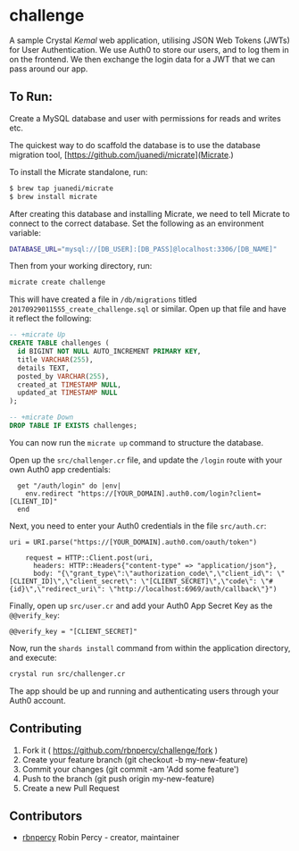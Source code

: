 challenge
=========

A sample Crystal *Kemal* web application, utilising JSON Web Tokens (JWTs) for User Authentication.  We use Auth0 to store our users, and to log them in on the frontend.  We then exchange the login data for a JWT that we can pass around our app.

## To Run:

Create a MySQL database and user with permissions for reads and writes etc.

The quickest way to do scaffold the database is to use the database migration tool, [https://github.com/juanedi/micrate](Micrate.)

To install the Micrate standalone, run:

~~~ bash
$ brew tap juanedi/micrate
$ brew install micrate
~~~

After creating this database and installing Micrate, we need to tell Micrate to connect to the correct database.  Set the following as an environment variable:

~~~ bash
DATABASE_URL="mysql://[DB_USER]:[DB_PASS]@localhost:3306/[DB_NAME]"
~~~

Then from your working directory, run:

~~~ bash
micrate create challenge
~~~

This will have created a file in `/db/migrations` titled `20170929011555_create_challenge.sql` or similar.  Open up that file and have it reflect the following:

~~~ sql
-- +micrate Up
CREATE TABLE challenges (
  id BIGINT NOT NULL AUTO_INCREMENT PRIMARY KEY,
  title VARCHAR(255),
  details TEXT,
  posted_by VARCHAR(255),
  created_at TIMESTAMP NULL,
  updated_at TIMESTAMP NULL
);

-- +micrate Down
DROP TABLE IF EXISTS challenges;
~~~

You can now run the `micrate up` command to structure the database.

Open up the `src/challenger.cr` file, and update the `/login` route with your own Auth0 app credentials:

~~~ crystal
  get "/auth/login" do |env|
    env.redirect "https://[YOUR_DOMAIN].auth0.com/login?client=[CLIENT_ID]"
  end
~~~  

Next, you need to enter your Auth0 credentials in the file `src/auth.cr`:

~~~ crystal
uri = URI.parse("https://[YOUR_DOMAIN].auth0.com/oauth/token")

    request = HTTP::Client.post(uri,
      headers: HTTP::Headers{"content-type" => "application/json"},
      body: "{\"grant_type\":\"authorization_code\",\"client_id\": \"[CLIENT_ID]\",\"client_secret\": \"[CLIENT_SECRET]\",\"code\": \"#{id}\",\"redirect_uri\": \"http://localhost:6969/auth/callback\"}")
~~~

Finally, open up `src/user.cr` and add your Auth0 App Secret Key as the `@@verify_key`:

~~~ crystal
@@verify_key = "[CLIENT_SECRET]"
~~~

Now, run the `shards install` command from within the application directory, and execute:

~~~ bash
crystal run src/challenger.cr
~~~

The app should be up and running and authenticating users through your Auth0 account.

## Contributing

1. Fork it ( https://github.com/rbnpercy/challenge/fork )
2. Create your feature branch (git checkout -b my-new-feature)
3. Commit your changes (git commit -am 'Add some feature')
4. Push to the branch (git push origin my-new-feature)
5. Create a new Pull Request

## Contributors

- [rbnpercy](https://github.com/rbnpercy) Robin Percy - creator, maintainer
